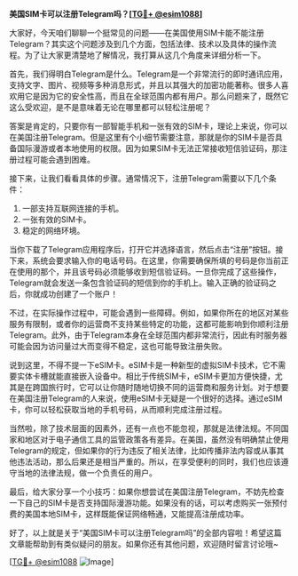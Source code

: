 **美国SIM卡可以注册Telegram吗？[[TG💪+ @esim1088](https://t.me/s/esim1088)]**

大家好，今天咱们聊聊一个挺常见的问题——在美国使用SIM卡能不能注册Telegram？其实这个问题涉及到几个方面，包括法律、技术以及具体的操作流程。为了让大家更清楚地了解情况，我打算从这几个角度来详细分析一下。

首先，我们得明白Telegram是什么。Telegram是一个非常流行的即时通讯应用，支持文字、图片、视频等多种消息形式，并且以其强大的加密功能著称。很多人喜欢用它是因为它的安全性高，而且在全球范围内都有用户。那么问题来了，既然它这么受欢迎，是不是意味着无论在哪里都可以轻松注册呢？

答案是肯定的，只要你有一部智能手机和一张有效的SIM卡，理论上来说，你可以在美国注册Telegram。但是这里有个小细节需要注意，那就是你的SIM卡是否具备国际漫游或者本地使用的权限。因为如果SIM卡无法正常接收短信验证码，那注册过程可能会遇到困难。

接下来，让我们看看具体的步骤。通常情况下，注册Telegram需要以下几个条件：
1. 一部支持互联网连接的手机。
2. 一张有效的SIM卡。
3. 稳定的网络环境。

当你下载了Telegram应用程序后，打开它并选择语言，然后点击“注册”按钮。接下来，系统会要求输入你的电话号码。在这里，你需要确保所填的号码是你当前正在使用的那个，并且该号码必须能够收到短信验证码。一旦你完成了这些操作，Telegram就会发送一条包含验证码的短信到你的手机上。输入正确的验证码之后，你就成功创建了一个账户！

不过，在实际操作过程中，可能会遇到一些障碍。例如，如果你所在的地区对某些服务有限制，或者你的运营商不支持某些特定的功能，这都可能影响到你顺利注册Telegram。此外，由于Telegram本身在全球范围内都非常流行，因此有时服务器可能会因为访问量过大而变得不稳定，这也可能导致注册失败。

说到这里，不得不提一下eSIM卡。eSIM卡是一种新型的虚拟SIM卡技术，它不需要实体卡槽就能直接嵌入设备中。相比于传统SIM卡，eSIM卡更加方便快捷，尤其是在跨国旅行时，它可以让你随时随地切换不同的运营商和服务计划。对于想要在美国注册Telegram的人来说，使用eSIM卡无疑是一个很好的选择。通过eSIM卡，你可以轻松获取当地的手机号码，从而顺利完成注册过程。

当然啦，除了技术层面的因素外，还有一点也不能忽视，那就是法律法规。不同国家和地区对于电子通信工具的监管政策各有差异。在美国，虽然没有明确禁止使用Telegram的规定，但如果你的行为违反了相关法律，比如传播非法内容或从事其他违法活动，那么后果还是相当严重的。所以，在享受便利的同时，我们也应该遵守当地的法律法规，做一个负责任的用户。

最后，给大家分享一个小技巧：如果你想尝试在美国注册Telegram，不妨先检查一下自己的SIM卡是否支持国际漫游功能。如果没有的话，可以考虑购买一张预付费的美国本地SIM卡，这样既能保证网络畅通，又能提高注册成功率。

好了，以上就是关于“美国SIM卡可以注册Telegram吗”的全部内容啦！希望这篇文章能帮助到有类似疑问的朋友。如果你还有其他问题，欢迎随时留言讨论哦~

[[TG💪+ @esim1088](https://t.me/s/esim1088) ![Image](https://i.postimg.cc/4NQfJmqS/Snipaste-2025-05-13-00-14-12.png)]